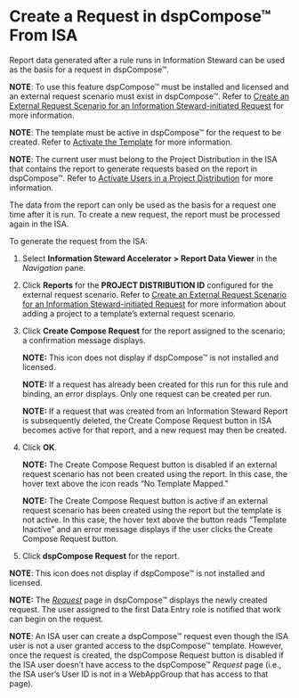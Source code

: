 # Create a Request in dspCompose™ From ISA

Report data generated after a rule runs in Information Steward can be
used as the basis for a request in dspCompose™.

<span style="font-weight: bold;">NOTE</span>: To use this feature
dspCompose™ must be installed and licensed and an external request
scenario must exist in dspCompose™. Refer to [Create an External Request
Scenario for an Information Steward-initiated
Request](Create_an_External_Request_Scenario_for_an_Information_Steward%20initiated_Request.htm)
for more information.

<span style="font-weight: bold;">NOTE</span>: The template must be
active in dspCompose™ for the request to be created. Refer to [Activate
the Template](../../dspCompose/Use_Cases/Activate_the_Template.htm) for
more information.

<span style="font-weight: bold;">NOTE</span>: The current user must
belong to the Project Distribution in the ISA that contains the report
to generate requests based on the report in dspCompose™. Refer to
[Activate Users in a Project
Distribution](Add_Users_to_a_Project_Distribution.htm) for more
information.

The data from the report can only be used as the basis for a request one
time after it is run. To create a new request, the report must be
processed again in the ISA.

To generate the request from the ISA:

1.  Select **Information Steward Accelerator \>**
    <span style="font-weight: bold;">Report Data Viewer</span> in the
    <span style="font-style: italic;">Navigation</span> pane.

2.  Click <span style="font-weight: bold;">Reports</span> for the
    <span style="font-weight: bold;">PROJECT DISTRIBUTION ID</span>
    configured for the external request scenario. Refer to [Create an
    External Request Scenario for an Information Steward-initiated
    Request](Create_an_External_Request_Scenario_for_an_Information_Steward%20initiated_Request.htm)
    for more information about adding a project to a template’s external
    request scenario.

3.  Click <span style="font-weight: bold;">Create Compose Request</span>
    for the report assigned to the scenario; a confirmation message
    displays.
    
    **NOTE:** This icon does not display if dspCompose™ is not installed
    and licensed.
    
    **NOTE:** If a request has already been created for this run for
    this rule and binding, an error displays. Only one request can be
    created per run.
    
    **NOTE:** If a request that was created from an Information Steward
    Report is subsequently deleted, the Create Compose Request button in
    ISA becomes active for that report, and a new request may then be
    created.

4.  Click <span style="font-weight: bold;">OK</span>.
    
    **NOTE:** The Create Compose Request button is disabled if an
    external request scenario has not been created using the report. In
    this case, the hover text above the icon reads “No Template Mapped.”
    
    **NOTE:** The Create Compose Request button is active if an external
    request scenario has been created using the report but the template
    is not active. In this case, the hover text above the button reads
    “Template Inactive” and an error message displays if the user
    clicks the Create Compose Request button.

5.  Click<span style="font-weight: bold;"> dspCompose Request</span> for
    the report.

<span style="font-weight: bold;">NOTE</span>: This icon does not display
if dspCompose™ is not installed and licensed.

**NOTE:** The
<span style="font-style: italic;">[Request](../../dspCompose/Page_Desc/Request_H.htm)</span>
page in dspCompose™ displays the newly created request. The user
assigned to the first Data Entry role is notified that work can begin on
the request.

<span style="font-weight: bold;">NOTE</span>: An ISA user can create a
dspCompose™ request even though the ISA user is not a user granted
access to the dspCompose™ template. However, once the request is
created, the dspCompose Request button is disabled if the ISA user
doesn’t have access to the dspCompose™
<span style="font-style: italic;">Request</span> page (i.e., the ISA
user’s User ID is not in a WebAppGroup that has access to that page).
